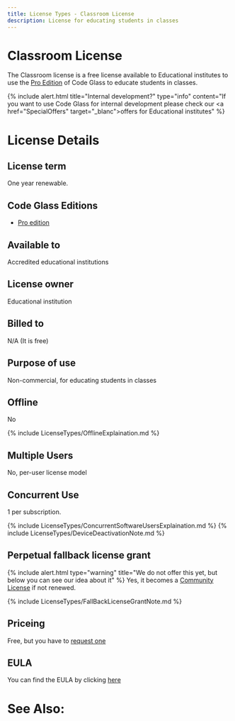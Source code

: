 ```yaml
---
title: License Types - Classroom License
description: License for educating students in classes
---
```

# Classroom License

The Classroom license is a free license available to Educational institutes to use the [Pro Edition](../Editions/Pro.md) of Code Glass to educate students in classes.


{% include alert.html title="Internal development?"  type="info" content="If you want to use Code Glass for internal development please check our <a href=\"SpecialOffers\" target=\"_blanc\">offers</a> for Educational institutes" %}

# License Details
## License term
One year renewable.
## Code Glass Editions
- [Pro edition](../Editions/Pro.md)

## Available to
Accredited educational institutions
## License owner
Educational institution
## Billed to 
N/A (It is free)
## Purpose of use
Non-commercial, for educating students in classes
## Offline
No

{% include LicenseTypes/OfflineExplaination.md %}


## Multiple Users
No, per-user license model


## Concurrent Use
1 per subscription.

{% include LicenseTypes/ConcurrentSoftwareUsersExplaination.md %}
{% include LicenseTypes/DeviceDeactivationNote.md %}


## Perpetual fallback license grant
{% include alert.html  type="warning" title="We do not offer this yet, but below you can see our idea about it" %}
Yes, it becomes a [Community License](CommunityLicense.md) if not renewed.

{% include LicenseTypes/FallBackLicenseGrantNote.md %}

## Priceing
Free, but you have to [request one](../../pages/contact.md)

## EULA
You can find the EULA by clicking [here](../Legal/EULA/ClassRoomSubscriptionAgreement.md)

# See Also:
